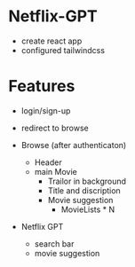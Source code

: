 # Netflix-GPT

- create react app
- configured tailwindcss

# Features

- login/sign-up
- redirect to browse 

- Browse (after authenticaton)
    - Header
    - main Movie
      - Trailor in background
      - Title and discription
      - Movie suggestion
        - MovieLists * N

- Netflix GPT
  - search bar
  - movie suggestion
